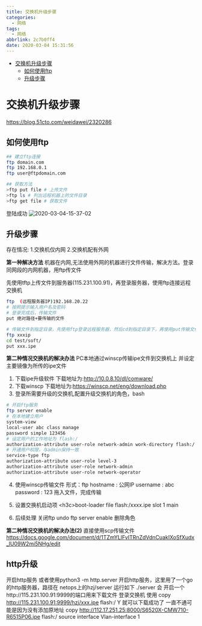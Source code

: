 ```yaml
---
title: 交换机升级步骤
categories:
  - 网络
tags:
  - 网络
abbrlink: 2c7b0ff4
date: 2020-03-04 15:31:56
---
```



<!-- @import "[TOC]" {cmd="toc" depthFrom=1 depthTo=6 orderedList=false} -->

<!-- code_chunk_output -->

- [交换机升级步骤](#交换机升级步骤)
  - [如何使用ftp](#如何使用ftp)
  - [升级步骤](#升级步骤)

<!-- /code_chunk_output -->

<!-- more -->

# 交换机升级步骤
https://blog.51cto.com/weidawei/2320286

## 如何使用ftp
```bash
## 建立ftp连接
ftp domain.com
ftp 192.168.0.1
ftp user@ftpdomain.com

## 获取方法
>ftp put file # 上传文件
>ftp ls # 列出远程机器上的文件目录
>ftp get file # 获取文件

```

登陆成功
![2020-03-04-15-37-02](http://noback.upyun.com/2020-03-04-15-37-02.png)

## 升级步骤
存在情况:
1.交换机仅内网
2.交换机配有外网


**第一种解决方法**
机器在内网,无法使用外网的机器进行文件传输，解决方法。登录同网段的内网机器，用ftp传文件

先使用tftp上传文件到服务器(115.231.100.91)，再登录服务器，使用ftp连接远程交换机
```bash
ftp  (远程服务器IP)192.168.20.22
# 按照提示输入用户名及密码
# 登录完成后，传输文件
put 绝对路径+要传输的文件

# 传输文件到指定目录，先使用ftp登录远程服务器，然后cd到指定目录下，再使用put传输文件
ftp xxxip
cd test/soft/
put xxx.ipe
```



**第二种情况交换机的解决办法**
PC本地通过winscp传输ipe文件到交换机上
并设定主要镜像为所传的ipe文件


1. 下载ipe升级软件
下载地址为:http://10.0.8.10/dl/comware/
2. 下载winscp
下载地址为:https://winscp.net/eng/download.php
3. 登录所需要升级的交换机,配置升级交换机的角色，bash
```bash
# 开启ftp服务
ftp server enable
# 在本地建立用户
system-view 
local-user abc class manage
password simple 123456
# 设定用户的工作地址为 flash:/
authorization-attribute user-role network-admin work-directory flash:/
# 开通用户权限，与admin保持一致
service-type ftp
authorization-attribute user-role level-3
authorization-attribute user-role network-admin
authorization-attribute user-role network-operator
```
4. 使用winscp传输文件
形式：ftp 
hostname : 公网IP
username : abc 
password : 123
拖入文件，完成传输

5. 设置交换机启动项
\<h3c>boot-loader file flash:/xxxx.ipe slot 1 main

6. 后续处理
关闭ftp
undo ftp server enable
删除角色




**第二种情况交换机的解决办法(2)**
直接使用scp传输文件
https://docs.google.com/document/d/1TZmYLlFvITRnZdVdnCuakIXoSfXudx_lU09W2mi5NHg/edit


## http升级
开启http服务 或者使用python3 -m http.server
开启http服务，这里用了一个go的http服务器，路径在 netops上的hzj/server
运行如下 ./server 会 开启一个http://115.231.100.91:9999的端口用来下载文件
登录交换机 使用
<h3c> copy http://115.231.100.91:9999/hzj/xxx.ipe flash:/
Y
就可以下载成功了 
一直不通可能是因为没有添加原地址
copy http://112.17.251.25:8000/S6520X-CMW710-R6515P06.ipe flash:/ source interface Vlan-interface 1